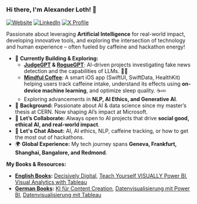 ### Hi there, I'm Alexander Loth! 👋

<a href="https://alexloth.com/"><img src="https://img.shields.io/badge/Website-alexloth.com-blue?style=flat-square" alt="Website"/></a> <a href="https://www.linkedin.com/in/aloth"><img src="https://img.shields.io/badge/LinkedIn-Alexander%20Loth-blue?style=flat-square&logo=linkedin" alt="LinkedIn"/></a> <a href="https://x.com/xlth"><img src="https://img.shields.io/badge/X_(Twitter)-@xlth-blue?style=flat-square&logo=x" alt="X Profile"/></a>

Passionate about leveraging **Artificial Intelligence** for real-world impact, developing innovative tools, and exploring the intersection of technology and human experience – often fueled by caffeine and hackathon energy!

- 🔭 **Currently Building & Exploring:**  
  - **[JudgeGPT](https://github.com/aloth/JudgeGPT) & [RogueGPT](https://github.com/aloth/RogueGPT)**: AI-driven projects investigating fake news detection and the capabilities of LLMs. 🤖📰
  - **[Mindful Coffee](https://github.com/aloth/mindful-coffee)**: A smart iOS app (SwiftUI, SwiftData, HealthKit) helping users track caffeine intake, understand its effects using **on-device machine learning**, and optimize sleep quality. ☕💤
  - Exploring advancements in **NLP, AI Ethics, and Generative AI**.
- 🌱 **Background:** Passionate about AI & data science since my master’s thesis at CERN. Now shaping AI’s impact at Microsoft.  
- 👯 **Let’s Collaborate:** Always open to AI projects that drive **social good, ethical AI, and real-world impact**.  
- 💬 **Let's Chat About:** AI, AI ethics, NLP, caffeine tracking, or how to get the most out of hackathons.  
- 🌍 **Global Experience:** My tech journey spans **Geneva, Frankfurt, Shanghai, Bangalore, and Redmond**.  

**My Books & Resources:**  

* **[English Books](https://github.com/aloth?tab=repositories&q=book-resources):** [Decisively Digital](https://github.com/aloth/decisively-digital-book-resources), [Teach Yourself VISUALLY Power BI](https://github.com/aloth/power-bi-book-resources), [Visual Analytics with Tableau](https://github.com/aloth/tableau-book-resources)  
* **[German Books](https://github.com/aloth?tab=repositories&q=Buch-Begleitmaterialien):** [KI für Content Creation](https://github.com/aloth/KI-Buch-Begleitmaterialien), [Datenvisualisierung mit Power BI](https://github.com/aloth/Power-BI-Buch-Begleitmaterialien), [Datenvisualisierung mit Tableau](https://github.com/aloth/Tableau-Buch-Begleitmaterialien)  



<!--
**aloth/aloth** is a ✨ _special_ ✨ repository because its `README.md` (this file) appears on your GitHub profile.

Here are some ideas to get you started:

- 🔭 I’m currently working on ...
- 🌱 I’m currently learning ...
- 👯 I’m looking to collaborate on ...
- 🤔 I’m looking for help with ...
- 💬 Ask me about ...
- 📫 How to reach me: ...
- 😄 Pronouns: ...
- ⚡ Fun fact: ...
-->

